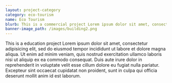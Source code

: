 ```yaml
---
layout: project-category
category: eco-tourism
name: Eco Tourism
blurb: This is a commercial project Lorem ipsum dolor sit amet, consectetur adipisicing elit, sed do eiusmod tempor incididunt ut labore et dolore magna aliqua.
banner-image_path: /images/building2.png
---
```


This is a education project Lorem ipsum dolor sit amet, consectetur adipisicing elit, sed do eiusmod tempor incididunt ut labore et dolore magna aliqua. Ut enim ad minim veniam, quis nostrud exercitation ullamco laboris nisi ut aliquip ex ea commodo consequat. Duis aute irure dolor in reprehenderit in voluptate velit esse cillum dolore eu fugiat nulla pariatur. Excepteur sint occaecat cupidatat non proident, sunt in culpa qui officia deserunt mollit anim id est laborum.
